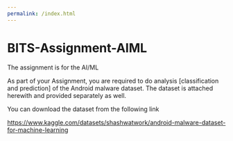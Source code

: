 ```yaml
---
permalink: /index.html
---
```


# BITS-Assignment-AIML

The assignment is for the AI/ML

As part of your Assignment, you are required to do analysis [classification and prediction] of the Android malware dataset. The dataset is attached herewith and provided separately as well.

You can download the dataset from the following link

https://www.kaggle.com/datasets/shashwatwork/android-malware-dataset-for-machine-learning
